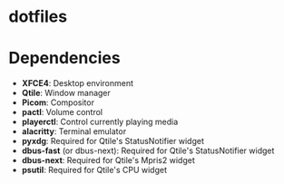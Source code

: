 # dotfiles

# Dependencies

+ **XFCE4**: Desktop environment
+ **Qtile**: Window manager
+ **Picom**: Compositor
+ **pactl**: Volume control
+ **playerctl**: Control currently playing media
+ **alacritty**: Terminal emulator
+ **pyxdg**: Required for Qtile's StatusNotifier widget
+ **dbus-fast** (or dbus-next): Required for Qtile's StatusNotifier widget
+ **dbus-next**: Required for Qtile's Mpris2 widget
+ **psutil**: Required for Qtile's CPU widget

 
